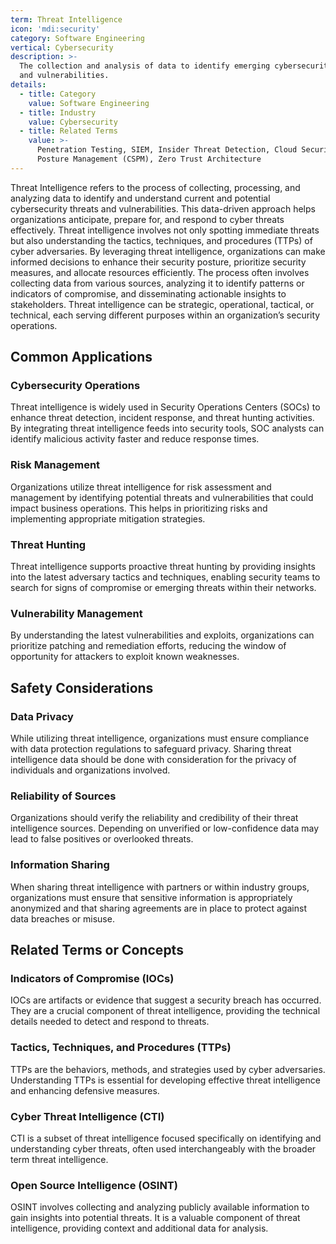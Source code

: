 ```yaml
---
term: Threat Intelligence
icon: 'mdi:security'
category: Software Engineering
vertical: Cybersecurity
description: >-
  The collection and analysis of data to identify emerging cybersecurity threats
  and vulnerabilities.
details:
  - title: Category
    value: Software Engineering
  - title: Industry
    value: Cybersecurity
  - title: Related Terms
    value: >-
      Penetration Testing, SIEM, Insider Threat Detection, Cloud Security
      Posture Management (CSPM), Zero Trust Architecture
---
```

Threat Intelligence refers to the process of collecting, processing, and analyzing data to identify and understand current and potential cybersecurity threats and vulnerabilities. This data-driven approach helps organizations anticipate, prepare for, and respond to cyber threats effectively. Threat intelligence involves not only spotting immediate threats but also understanding the tactics, techniques, and procedures (TTPs) of cyber adversaries. By leveraging threat intelligence, organizations can make informed decisions to enhance their security posture, prioritize security measures, and allocate resources efficiently. The process often involves collecting data from various sources, analyzing it to identify patterns or indicators of compromise, and disseminating actionable insights to stakeholders. Threat intelligence can be strategic, operational, tactical, or technical, each serving different purposes within an organization’s security operations.

## Common Applications

### Cybersecurity Operations

Threat intelligence is widely used in Security Operations Centers (SOCs) to enhance threat detection, incident response, and threat hunting activities. By integrating threat intelligence feeds into security tools, SOC analysts can identify malicious activity faster and reduce response times.

### Risk Management

Organizations utilize threat intelligence for risk assessment and management by identifying potential threats and vulnerabilities that could impact business operations. This helps in prioritizing risks and implementing appropriate mitigation strategies.

### Threat Hunting

Threat intelligence supports proactive threat hunting by providing insights into the latest adversary tactics and techniques, enabling security teams to search for signs of compromise or emerging threats within their networks.

### Vulnerability Management

By understanding the latest vulnerabilities and exploits, organizations can prioritize patching and remediation efforts, reducing the window of opportunity for attackers to exploit known weaknesses.

## Safety Considerations

### Data Privacy

While utilizing threat intelligence, organizations must ensure compliance with data protection regulations to safeguard privacy. Sharing threat intelligence data should be done with consideration for the privacy of individuals and organizations involved.

### Reliability of Sources

Organizations should verify the reliability and credibility of their threat intelligence sources. Depending on unverified or low-confidence data may lead to false positives or overlooked threats.

### Information Sharing

When sharing threat intelligence with partners or within industry groups, organizations must ensure that sensitive information is appropriately anonymized and that sharing agreements are in place to protect against data breaches or misuse.

## Related Terms or Concepts

### Indicators of Compromise (IOCs)

IOCs are artifacts or evidence that suggest a security breach has occurred. They are a crucial component of threat intelligence, providing the technical details needed to detect and respond to threats.

### Tactics, Techniques, and Procedures (TTPs)

TTPs are the behaviors, methods, and strategies used by cyber adversaries. Understanding TTPs is essential for developing effective threat intelligence and enhancing defensive measures.

### Cyber Threat Intelligence (CTI)

CTI is a subset of threat intelligence focused specifically on identifying and understanding cyber threats, often used interchangeably with the broader term threat intelligence.

### Open Source Intelligence (OSINT)

OSINT involves collecting and analyzing publicly available information to gain insights into potential threats. It is a valuable component of threat intelligence, providing context and additional data for analysis.
